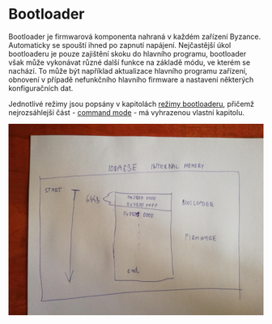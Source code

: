 # Bootloader

Bootloader je firmwarová komponenta nahraná v každém zařízení Byzance. Automaticky se spouští ihned po zapnutí napájení. Nejčastější úkol bootloaderu je pouze zajištění skoku do hlavního programu,  bootloader však může vykonávat různé další funkce na základě módu, ve kterém se nachází. To může být například aktualizace hlavního programu zařízení, obnovení v případě nefunkčního hlavního firmware a nastavení některých konfiguračních dat.

Jednotlivé režimy jsou popsány v kapitolách [režimy bootloaderu](rezimy-bootloaderu.md), přičemž nejrozsáhlejší část - [command mode](command-mod.md) - má vyhrazenou vlastní kapitolu.

![](../../../.gitbook/assets/img_20180515_124756.jpg)

